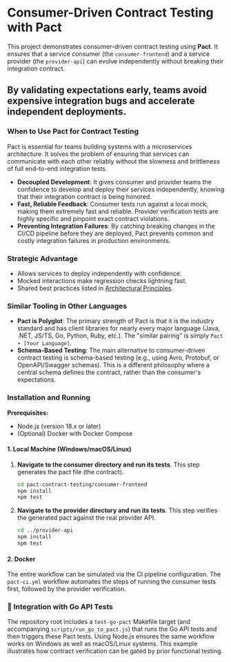 # Consumer-Driven Contract Testing with Pact

This project demonstrates consumer-driven contract testing using **Pact**. It ensures that a service consumer (the `consumer-frontend`) and a service provider (the `provider-api`) can evolve independently without breaking their integration contract.

By validating expectations early, teams avoid expensive integration bugs and accelerate independent deployments.
---

### When to Use Pact for Contract Testing

Pact is essential for teams building systems with a microservices architecture. It solves the problem of ensuring that services can communicate with each other reliably without the slowness and brittleness of full end-to-end integration tests.

* **Decoupled Development**: It gives consumer and provider teams the confidence to develop and deploy their services independently, knowing that their integration contract is being honored.
* **Fast, Reliable Feedback**: Consumer tests run against a local mock, making them extremely fast and reliable. Provider verification tests are highly specific and pinpoint exact contract violations.
* **Preventing Integration Failures**: By catching breaking changes in the CI/CD pipeline before they are deployed, Pact prevents common and costly integration failures in production environments.

### Strategic Advantage
- Allows services to deploy independently with confidence.
- Mocked interactions make regression checks lightning fast.
- Shared best practices listed in [Architectural Principles](../ARCHITECTURAL_PRINCIPLES.md).

### Similar Tooling in Other Languages
* **Pact is Polyglot**: The primary strength of Pact is that it is the industry standard and has client libraries for nearly every major language (Java, .NET, JS/TS, Go, Python, Ruby, etc.). The "similar pairing" is simply `Pact + [Your Language]`.
* **Schema-Based Testing**: The main alternative to consumer-driven contract testing is schema-based testing (e.g., using Avro, Protobuf, or OpenAPI/Swagger schemas). This is a different philosophy where a central schema defines the contract, rather than the consumer's expectations.

### Installation and Running

**Prerequisites:**
* Node.js (version 18.x or later)
* (Optional) Docker with Docker Compose

#### 1. Local Machine (Windows/macOS/Linux)

1.  **Navigate to the consumer directory and run its tests**. This step generates the pact file (the contract).
    ```bash
    cd pact-contract-testing/consumer-frontend
    npm install
    npm test
    ```
2.  **Navigate to the provider directory and run its tests**. This step verifies the generated pact against the real provider API.
    ```bash
    cd ../provider-api
    npm install
    npm test
    ```

#### 2. Docker

The entire workflow can be simulated via the CI pipeline configuration. The `pact-ci.yml` workflow automates the steps of running the consumer tests first, followed by the provider verification.

### 🤝 Integration with Go API Tests

The repository root includes a `test-go-pact` Makefile target (and accompanying
`scripts/run_go_to_pact.js`) that runs the Go API tests and then triggers these
Pact tests. Using Node.js ensures the same workflow works on Windows as well as
macOS/Linux systems. This example illustrates how contract verification can be
gated by prior functional testing.

